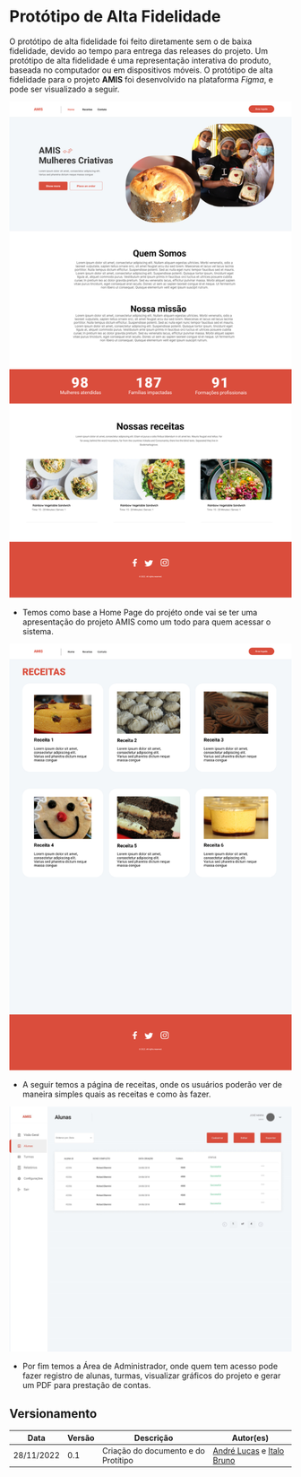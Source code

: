 # Protótipo de Alta Fidelidade
O protótipo de alta fidelidade foi feito diretamente sem o de baixa fidelidade, devido ao tempo para entrega das releases do projeto. Um protótipo de alta fidelidade é uma representação interativa do produto, baseada no computador ou em dispositivos móveis.
O protótipo de alta fidelidade para o projeto **AMIS** foi desenvolvido na plataforma *Figma*, e pode ser visualizado a seguir.



![Prototipo de Alta Fidelidade](../assets/PrototipoAlta_home.jpg)
* Temos como base a Home Page do projéto onde vai se ter uma apresentação do projeto AMIS como um todo para quem acessar o sistema.


![Prototipo de Alta Fidelidade](../assets/PrototipoAlta_receitas.jpg)
* A seguir temos a página de receitas, onde os usuários poderão ver de maneira simples quais as receitas e como às fazer.

![Prototipo de Alta Fidelidade](../assets/PrototipoAlta_admin.jpg)
* Por fim temos a Área de Administrador, onde quem tem acesso pode fazer registro de alunas, turmas, visualizar gráficos do projeto e gerar um PDF para prestação de contas.



## Versionamento

| Data | Versão | Descrição | Autor(es) |
|------|--------|-----------|-----------|
| 28/11/2022 | 0.1 | Criação do documento e do Protítipo | [André Lucas](https://github.com/andrelucasf) e [Italo Bruno](https://github.com/ItaloBrunoM) |